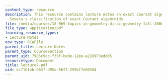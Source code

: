 ```yaml
---
content_type: resource
description: This resource contains lecture notes on exact Courant algebroids and
  Severa's classification of exact Courant algebroids.
file: /media/courses/18-969-topics-in-geometry-dirac-geometry-fall-2006/ec71b1eb963fd95a56ff299bf7e80384_lecture7.pdf
file_type: application/pdf
learning_resource_types:
- Lecture Notes
ocw_type: OCWFile
parent_title: Lecture Notes
parent_type: CourseSection
parent_uid: 7985c9dc-f35f-be0e-12ee-a216973eddd5
resourcetype: Document
title: lecture7.pdf
uid: ec71b1eb-963f-d95a-56ff-299bf7e80384
---
```

